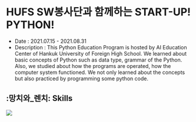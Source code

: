 # HUFS SW봉사단과 함께하는 START-UP! PYTHON!
- Date : 2021.07.15 - 2021.08.31
- Description : This Python Education Program is hosted by AI Education Center of Hankuk University of Foreign High School. We learned about basic concepts of Python such as data type, grammar of the Python. Also, we studied about how the programs are operated, how the computer system functioned. We not only learned about the concepts but also practiced by programming some python code.
## :망치와_렌치: Skills
<img src="https://img.shields.io/badge/Python-3776AB?style=flat-square&logo=Python&logoColor=white"/>
